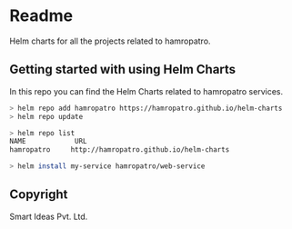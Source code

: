 # Readme
Helm charts for all the projects related to hamropatro.

## Getting started with  using Helm Charts

In this repo you can find the Helm Charts related to hamropatro services.

```sh
> helm repo add hamropatro https://hamropatro.github.io/helm-charts
> helm repo update

> helm repo list
NAME          	URL 
hamropatro     http://hamropatro.github.io/helm-charts

> helm install my-service hamropatro/web-service
```
## Copyright
Smart Ideas Pvt. Ltd.